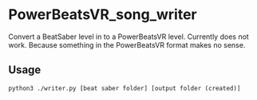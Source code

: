 # PowerBeatsVR_song_writer
Convert a BeatSaber level in to a PowerBeatsVR level.
Currently does not work. Because something in the PowerBeatsVR format makes no sense.


## Usage

```
python3 ./writer.py [beat saber folder] [output folder (created)]
```
